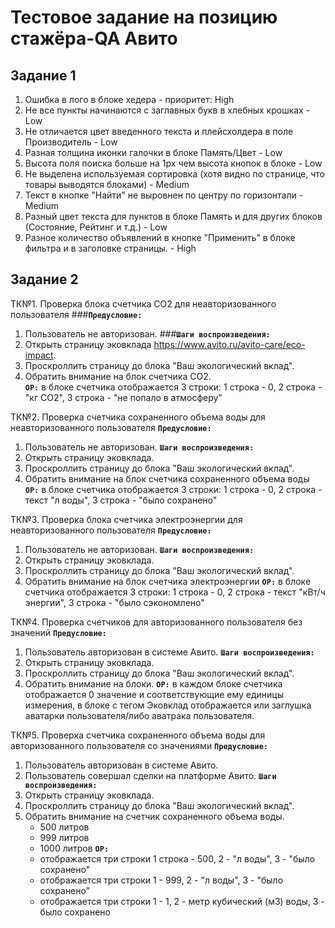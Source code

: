 # Тестовое задание на позицию стажёра-QA Авито

## Задание 1

1. Ошибка в лого в блоке хедера - приоритет: High
2. Не все пункты начинаются с заглавных букв в хлебных крошках - Low
3. Не отличается цвет введенного текста и плейсхолдера в поле Производитель - Low
4. Разная толщина иконки галочки в блоке Память/Цвет - Low
5. Высота поля поиска больше на 1px чем высота кнопок в блоке - Low
6. Не выделена используемая сортировка (хотя видно по странице, что товары выводятся блоками) - Medium
7. Текст в кнопке "Найти" не выровнен по центру по горизонтали - Medium
8. Разный цвет текста для пунктов в блоке Память и для других блоков (Состояние, Рейтинг и т.д.) - Low
9. Разное количество объявлений в кнопке "Применить" в блоке фильтра и в заголовке страницы. - High

## Задание 2
ТК№1. Проверка блока счетчика CO2 для неавторизованного пользователя
###**`Предусловие: `**
1. Пользователь не авторизован.
###**` Шаги воспроизведения: `**
1. Открыть страницу эковклада https://www.avito.ru/avito-care/eco-impact.
2. Проскроллить страницу до блока "Ваш экологический вклад".
3. Обратить внимание на блок счетчика CO2.\
**` ОР: `** в блоке счетчика отображается 3 строки: 1 строка - 0, 2 строка - "кг СО2", 3 строка - "не попало в атмосферу"

ТК№2. Проверка счетчика сохраненного объема воды для неавторизованного пользователя
**` Предусловие: `**
1. Пользователь не авторизован.
**` Шаги воспроизведения: `**
1. Открыть страницу эковклада.
2. Проскроллить страницу до блока "Ваш экологический вклад".
3. Обратить внимание на блок счетчика сохраненного объема воды
**` ОР: `** в блоке счетчика отображается 3 строки: 1 строка - 0, 2 строка - текст "л воды", 3 строка - "было сохранено"

ТК№3. Проверка блока счетчика электроэнергии для неавторизованного пользователя
**` Предусловие: `**
1. Пользователь не авторизован.
**` Шаги воспроизведения: `**
1. Открыть страницу эковклада.
2. Проскроллить страницу до блока "Ваш экологический вклад".
3. Обратить внимание на блок счетчика электроэнергии
**` ОР: `** в блоке счетчика отображается 3 строки: 1 строка - 0, 2 строка - текст "кВт/ч энергии", 3 строка - "было сэкономлено"

ТК№4. Проверка счетчиков для авторизованного пользователя без значений
**` Предусловие: `**
1. Пользователь авторизован в системе Авито.
**` Шаги воспроизведения: `**
1. Открыть страницу эковклада.
2. Проскроллить страницу до блока "Ваш экологический вклад".
3. Обратить внимание на блоки.
**` ОР: `** в каждом блоке счетчика отображается 0 значение и соответствующие ему единицы измерения, в блоке с тегом Эковклад отображается или заглушка аватарки пользователя/либо аватрака пользователя.

ТК№5. Проверка счетчика сохраненного объема воды для авторизованного пользователя со значениями
**` Предусловие: `**
1. Пользователь авторизован в системе Авито.
2. Пользователь совершал сделки на платформе Авито.
**` Шаги воспроизведения: `**
1. Открыть страницу эковклада.
2. Проскроллить страницу до блока "Ваш экологический вклад".
3. Обратить внимание на счетчик сохраненного объема воды.
    - 500 литров
    - 999 литров
    - 1000 литров
**` ОР: `**
    - отображается три строки 1 строка - 500, 2 - "л воды", 3 - "было сохранено"
    - отображается три строки 1 - 999, 2 - "л воды", 3 - "было сохранено"
    - отображается три строки 1 - 1, 2 - метр кубический (м3) воды, 3 - было сохранено
